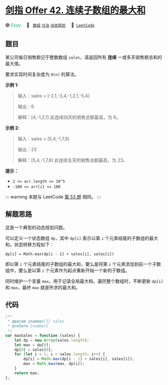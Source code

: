 # [剑指 Offer 42. 连续子数组的最大和](https://leetcode.cn/problems/lian-xu-zi-shu-zu-de-zui-da-he-lcof/)

🟢 <font color=#15bd66>Esay</font>&emsp; 🔖&ensp; [`数组`](/leetcode/outline/tag/array.md) [`分治`](/leetcode/outline/tag/divide-and-conquer.md) [`动态规划`](/leetcode/outline/tag/dynamic-programming.md)&emsp; 🔗&ensp;[`LeetCode`](https://leetcode.cn/problems/lian-xu-zi-shu-zu-de-zui-da-he-lcof/)

## 题目

某公司每日销售额记于整数数组 `sales`，请返回所有 **连续** 一或多天销售额总和的最大值。

要求实现时间复杂度为 `O(n)` 的算法。

**示例 1:**

> 输入：sales = [-2,1,-3,4,-1,2,1,-5,4]
>
> 输出：6
>
> 解释：[4,-1,2,1] 此连续四天的销售总额最高，为 6。

**示例 2:**

> 输入：sales = [5,4,-1,7,8]
>
> 输出：23
>
> 解释：[5,4,-1,7,8] 此连续五天的销售总额最高，为 23。

**提示：**

- `1 <= arr.length <= 10^5`
- `-100 <= arr[i] <= 100`

::: warning
本题与 LeetCode [第 53 题](./0053.md) 相同。
:::

## 解题思路

这是一个典型的动态规划问题。

可以定义一个状态数组 `dp`，其中 `dp[i]` 表示以第 `i` 个元素结尾的子数组的最大和。状态转移方程如下：

`dp[i] = Math.max(dp[i - 1] + sales[i], sales[i])`

即以第 `i` 个元素结尾的子数组的最大和，要么是将第 `i` 个元素添加到前一个子数组中，要么是以第 `i` 个元素作为起点重新开始一个新的子数组。

同时维护一个变量 `max`，用于记录全局最大和。遍历整个数组时，不断更新 `dp[i]` 和 `max`，最终 `max` 就是所求的最大和。

## 代码

```javascript
/**
 * @param {number[]} sales
 * @return {number}
 */
var maxSales = function (sales) {
	let dp = new Array(sales.length);
	let max = dp[0];
	dp[0] = sales[0];
	for (let i = 1; i < sales.length; i++) {
		dp[i] = Math.max(dp[i - 1] + sales[i], sales[i]);
		max = Math.max(max, dp[i]);
	}
	return max;
};
```
